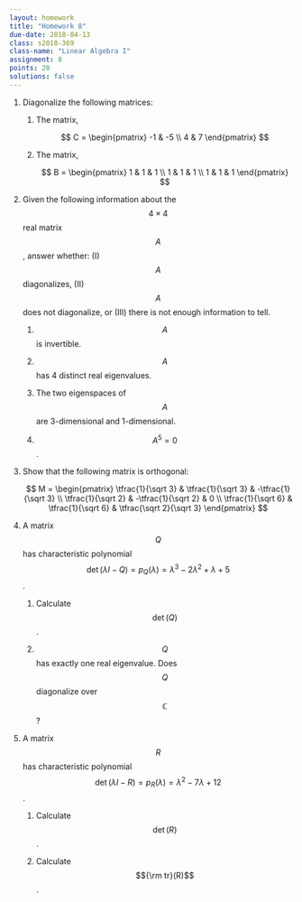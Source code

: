 ```yaml
---
layout: homework
title: "Homework 8"
due-date: 2018-04-13
class: s2018-369
class-name: "Linear Algebra I"
assignment: 8
points: 20
solutions: false
---
```


1.  Diagonalize the following matrices:
    1. The matrix,
    
       $$
       C = \begin{pmatrix}
       -1 & -5 \\
       4 & 7
       \end{pmatrix}
       $$
       
    2. The matrix,
    
       $$
       B = \begin{pmatrix}
       1 & 1 & 1 \\
       1 & 1 & 1 \\
       1 & 1 & 1
       \end{pmatrix}
       $$

2.  Given the following information about the $$4 \times 4$$ real matrix $$A$$,
    answer whether: (I) $$A$$ diagonalizes, (II) $$A$$ does not diagonalize, or (III) there is not enough information to tell.
    
    1.  $$A$$ is invertible.
    
    2.  $$A$$ has 4 distinct real eigenvalues.
    
    3.  The two eigenspaces of $$A$$ are 3-dimensional and 1-dimensional.
    
    4.  $$A^{5} = 0$$.

3.  Show that the following matrix is orthogonal:

    $$
    M = \begin{pmatrix}
    \tfrac{1}{\sqrt 3} &  \tfrac{1}{\sqrt 3} & -\tfrac{1}{\sqrt 3} \\
    \tfrac{1}{\sqrt 2} & -\tfrac{1}{\sqrt 2} & 0 \\
    \tfrac{1}{\sqrt 6} &  \tfrac{1}{\sqrt 6} & \tfrac{\sqrt 2}{\sqrt 3}
    \end{pmatrix}
    $$

4.  A matrix $$Q$$ has characteristic polynomial $$\det(\lambda I - Q) = p_Q(\lambda) = \lambda^3 -
    2\lambda^2 + \lambda + 5$$. 
    
    1. Calculate $$\det(Q)$$.
    
    2. $$Q$$ has exactly one real eigenvalue. Does $$Q$$ diagonalize over $$\mathbb C$$?
    
5.  A matrix $$R$$ has characteristic polynomial $$\det(\lambda I - R) = p_R(\lambda) = \lambda^2 - 7\lambda + 12$$.

    1.  Calculate $$\det(R)$$.
    
    2.  Calculate $${\rm tr}(R)$$.
